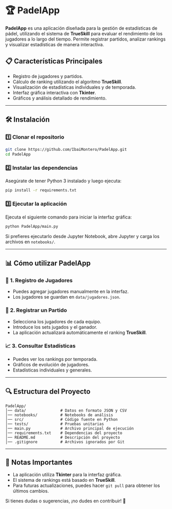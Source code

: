 # 🏆 PadelApp

**PadelApp** es una aplicación diseñada para la gestión de estadísticas de pádel, utilizando el sistema de **TrueSkill** para evaluar el rendimiento de los jugadores a lo largo del tiempo. Permite registrar partidos, analizar rankings y visualizar estadísticas de manera interactiva.

## 📋 **Características Principales**
- Registro de jugadores y partidos.
- Cálculo de ranking utilizando el algoritmo **TrueSkill**.
- Visualización de estadísticas individuales y de temporada.
- Interfaz gráfica interactiva con **Tkinter**.
- Gráficos y análisis detallado de rendimiento.

---

## 🛠 **Instalación**
### 1️⃣ **Clonar el repositorio**
```sh
git clone https://github.com/IbaiMontero/PadelApp.git
cd PadelApp
```

### 2️⃣ **Instalar las dependencias**
Asegúrate de tener Python 3 instalado y luego ejecuta:
```sh
pip install -r requirements.txt
```

### 3️⃣ **Ejecutar la aplicación**
Ejecuta el siguiente comando para iniciar la interfaz gráfica:
```sh
python PadelApp/main.py
```

Si prefieres ejecutarlo desde Jupyter Notebook, abre Jupyter y carga los archivos en `notebooks/`.

---

## 📊 **Cómo utilizar PadelApp**
### 🏁 **1. Registro de Jugadores**
- Puedes agregar jugadores manualmente en la interfaz.
- Los jugadores se guardan en `data/jugadores.json`.

### 🎾 **2. Registrar un Partido**
- Selecciona los jugadores de cada equipo.
- Introduce los sets jugados y el ganador.
- La aplicación actualizará automáticamente el ranking **TrueSkill**.

### 📈 **3. Consultar Estadísticas**
- Puedes ver los rankings por temporada.
- Gráficos de evolución de jugadores.
- Estadísticas individuales y generales.

---

## 🔍 **Estructura del Proyecto**
```
PadelApp/
│── data/               # Datos en formato JSON y CSV
│── notebooks/          # Notebooks de análisis
│── src/                # Código fuente en Python
│── tests/              # Pruebas unitarias
│── main.py             # Archivo principal de ejecución
│── requirements.txt    # Dependencias del proyecto
│── README.md           # Descripción del proyecto
│── .gitignore          # Archivos ignorados por Git
```

---

## 📌 **Notas Importantes**
- La aplicación utiliza **Tkinter** para la interfaz gráfica.
- El sistema de rankings está basado en **TrueSkill**.
- Para futuras actualizaciones, puedes hacer `git pull` para obtener los últimos cambios.

Si tienes dudas o sugerencias, ¡no dudes en contribuir! 🚀

